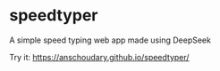 # speedtyper
A simple speed typing web app made using DeepSeek

Try it: https://anschoudary.github.io/speedtyper/
